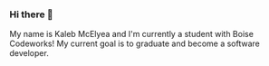 ### Hi there 👋
My name is Kaleb McElyea and I'm currently a student with Boise Codeworks! My current goal is to graduate and become a software developer.
<!--
**KalebMcElyea/KalebMcElyea** is a ✨ _special_ ✨ repository because its `README.md` (this file) appears on your GitHub profile.

Here are some ideas to get you started:

- 🔭 I’m currently working on ...
- 🌱 I’m currently learning ...
- 👯 I’m looking to collaborate on ...
- 🤔 I’m looking for help with ...
- 💬 Ask me about ...
- 📫 How to reach me: ...
- 😄 Pronouns: ...
- ⚡ Fun fact: ...
-->
